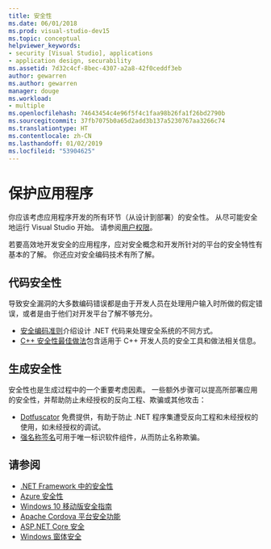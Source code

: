```yaml
---
title: 安全性
ms.date: 06/01/2018
ms.prod: visual-studio-dev15
ms.topic: conceptual
helpviewer_keywords:
- security [Visual Studio], applications
- application design, securability
ms.assetid: 7d32c4cf-8bec-4307-a2a8-42f0ceddf3eb
author: gewarren
ms.author: gewarren
manager: douge
ms.workload:
- multiple
ms.openlocfilehash: 74643454c4e96f5f4c1faa98b26fa1f26bd2790b
ms.sourcegitcommit: 37fb7075b0a65d2add3b137a5230767aa3266c74
ms.translationtype: HT
ms.contentlocale: zh-CN
ms.lasthandoff: 01/02/2019
ms.locfileid: "53904625"
---
```

# <a name="secure-applications"></a>保护应用程序

你应该考虑应用程序开发的所有环节（从设计到部署）的安全性。 从尽可能安全地运行 Visual Studio 开始。 请参阅[用户权限](../ide/user-permissions-and-visual-studio.md)。

若要高效地开发安全的应用程序，应对安全概念和开发所针对的平台的安全特性有基本的了解。 你还应对安全编码技术有所了解。

## <a name="code-for-security"></a>代码安全性

导致安全漏洞的大多数编码错误都是由于开发人员在处理用户输入时所做的假定错误，或者是由于他们对开发平台了解不够充分。

- [安全编码准则](/dotnet/standard/security/secure-coding-guidelines)介绍设计 .NET 代码来处理安全系统的不同方式。
- [C++ 安全性最佳做法](/cpp/top/security-best-practices-for-cpp)包含适用于 C++ 开发人员的安全工具和做法相关信息。

## <a name="build-for-security"></a>生成安全性

安全性也是生成过程中的一个重要考虑因素。 一些额外步骤可以提高所部署应用的安全性，并帮助防止未经授权的反向工程、欺骗或其他攻击：

- [Dotfuscator](dotfuscator/index.md) 免费提供，有助于防止 .NET 程序集遭受反向工程和未经授权的使用，如未经授权的调试。
- [强名称签名](managing-assembly-and-manifest-signing.md)可用于唯一标识软件组件，从而防止名称欺骗。

## <a name="see-also"></a>请参阅

- [.NET Framework 中的安全性](/dotnet/standard/security/index)
- [Azure 安全性](/azure/security/)
- [Windows 10 移动版安全指南](/windows/security/threat-protection/windows-10-mobile-security-guide)
- [Apache Cordova 平台安全功能](/visualstudio/cross-platform/tools-for-cordova/security/best-practices?view=toolsforcordova-2017)
- [ASP.NET Core 安全](/aspnet/core/security/?view=aspnetcore-2.1)
- [Windows 窗体安全](/dotnet/framework/winforms/windows-forms-security)